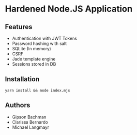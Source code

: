 # Hardened Node.JS Application
## Features
 - Authentication with JWT Tokens
 - Password hashing with salt
 - SQLite (In memory)
 - CSRF
 - Jade template engine
 - Sessions stored in DB

## Installation
```
yarn install && node index.mjs
```

## Authors
 - Gipson Bachman
 - Clarissa Bernardo
 - Michael Langmayr